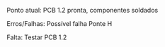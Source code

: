 Ponto atual: PCB 1.2 pronta, componentes soldados

Erros/Falhas: Possível falha Ponte H

Falta: Testar PCB 1.2
